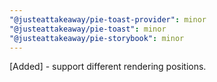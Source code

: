 ```yaml
---
"@justeattakeaway/pie-toast-provider": minor
"@justeattakeaway/pie-toast": minor
"@justeattakeaway/pie-storybook": minor
---
```


[Added] - support different rendering positions.
